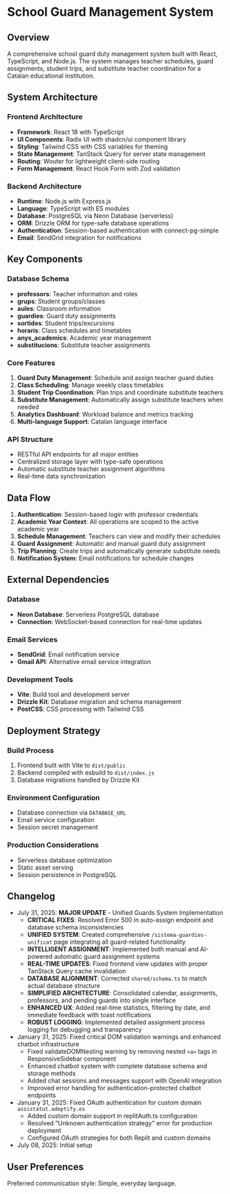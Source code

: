 # School Guard Management System

## Overview

A comprehensive school guard duty management system built with React, TypeScript, and Node.js. The system manages teacher schedules, guard assignments, student trips, and substitute teacher coordination for a Catalan educational institution.

## System Architecture

### Frontend Architecture
- **Framework**: React 18 with TypeScript
- **UI Components**: Radix UI with shadcn/ui component library
- **Styling**: Tailwind CSS with CSS variables for theming
- **State Management**: TanStack Query for server state management
- **Routing**: Wouter for lightweight client-side routing
- **Form Management**: React Hook Form with Zod validation

### Backend Architecture
- **Runtime**: Node.js with Express.js
- **Language**: TypeScript with ES modules
- **Database**: PostgreSQL via Neon Database (serverless)
- **ORM**: Drizzle ORM for type-safe database operations
- **Authentication**: Session-based authentication with connect-pg-simple
- **Email**: SendGrid integration for notifications

## Key Components

### Database Schema
- **professors**: Teacher information and roles
- **grups**: Student groups/classes
- **aules**: Classroom information
- **guardies**: Guard duty assignments
- **sortides**: Student trips/excursions
- **horaris**: Class schedules and timetables
- **anys_academics**: Academic year management
- **substitucions**: Substitute teacher assignments

### Core Features
1. **Guard Duty Management**: Schedule and assign teacher guard duties
2. **Class Scheduling**: Manage weekly class timetables
3. **Student Trip Coordination**: Plan trips and coordinate substitute teachers
4. **Substitute Management**: Automatically assign substitute teachers when needed
5. **Analytics Dashboard**: Workload balance and metrics tracking
6. **Multi-language Support**: Catalan language interface

### API Structure
- RESTful API endpoints for all major entities
- Centralized storage layer with type-safe operations
- Automatic substitute teacher assignment algorithms
- Real-time data synchronization

## Data Flow

1. **Authentication**: Session-based login with professor credentials
2. **Academic Year Context**: All operations are scoped to the active academic year
3. **Schedule Management**: Teachers can view and modify their schedules
4. **Guard Assignment**: Automatic and manual guard duty assignment
5. **Trip Planning**: Create trips and automatically generate substitute needs
6. **Notification System**: Email notifications for schedule changes

## External Dependencies

### Database
- **Neon Database**: Serverless PostgreSQL database
- **Connection**: WebSocket-based connection for real-time updates

### Email Services
- **SendGrid**: Email notification service
- **Gmail API**: Alternative email service integration

### Development Tools
- **Vite**: Build tool and development server
- **Drizzle Kit**: Database migration and schema management
- **PostCSS**: CSS processing with Tailwind CSS

## Deployment Strategy

### Build Process
1. Frontend built with Vite to `dist/public`
2. Backend compiled with esbuild to `dist/index.js`
3. Database migrations handled by Drizzle Kit

### Environment Configuration
- Database connection via `DATABASE_URL`
- Email service configuration
- Session secret management

### Production Considerations
- Serverless database optimization
- Static asset serving
- Session persistence in PostgreSQL

## Changelog

- July 31, 2025: **MAJOR UPDATE** - Unified Guards System Implementation
  - **CRITICAL FIXES**: Resolved Error 500 in auto-assign endpoint and database schema inconsistencies
  - **UNIFIED SYSTEM**: Created comprehensive `/sistema-guardies-unificat` page integrating all guard-related functionality
  - **INTELLIGENT ASSIGNMENT**: Implemented both manual and AI-powered automatic guard assignment systems
  - **REAL-TIME UPDATES**: Fixed frontend view updates with proper TanStack Query cache invalidation
  - **DATABASE ALIGNMENT**: Corrected `shared/schema.ts` to match actual database structure
  - **SIMPLIFIED ARCHITECTURE**: Consolidated calendar, assignments, professors, and pending guards into single interface
  - **ENHANCED UX**: Added real-time statistics, filtering by date, and immediate feedback with toast notifications
  - **ROBUST LOGGING**: Implemented detailed assignment process logging for debugging and transparency
- January 31, 2025: Fixed critical DOM validation warnings and enhanced chatbot infrastructure
  - Fixed validateDOMNesting warning by removing nested `<a>` tags in ResponsiveSidebar component
  - Enhanced chatbot system with complete database schema and storage methods
  - Added chat sessions and messages support with OpenAI integration
  - Improved error handling for authentication-protected chatbot endpoints
- January 31, 2025: Fixed OAuth authentication for custom domain `assistatut.adeptify.es` 
  - Added custom domain support in replitAuth.ts configuration
  - Resolved "Unknown authentication strategy" error for production deployment
  - Configured OAuth strategies for both Replit and custom domains
- July 08, 2025: Initial setup

## User Preferences

Preferred communication style: Simple, everyday language.